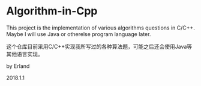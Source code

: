 # Algorithm-in-Cpp

 This project is the implementation of various algorithms questions in C/C++.
 Maybe I will use Java or otherelse program language later.

 这个仓库目前采用C/C++实现我所写过的各种算法题，可能之后还会使用Java等其他语言实现。

 by Erland

 2018.1.1
 
